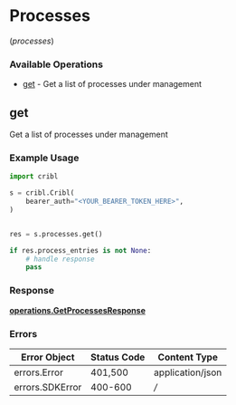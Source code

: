 # Processes
(*processes*)

### Available Operations

* [get](#get) - Get a list of processes under management

## get

Get a list of processes under management

### Example Usage

```python
import cribl

s = cribl.Cribl(
    bearer_auth="<YOUR_BEARER_TOKEN_HERE>",
)


res = s.processes.get()

if res.process_entries is not None:
    # handle response
    pass
```


### Response

**[operations.GetProcessesResponse](../../models/operations/getprocessesresponse.md)**
### Errors

| Error Object     | Status Code      | Content Type     |
| ---------------- | ---------------- | ---------------- |
| errors.Error     | 401,500          | application/json |
| errors.SDKError  | 400-600          | */*              |
